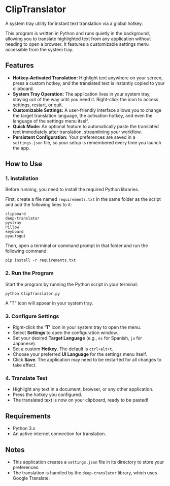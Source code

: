 # ClipTranslator

A system tray utility for instant text translation via a global hotkey.

This program is written in Python and runs quietly in the background, allowing you to translate highlighted text from any application without needing to open a browser. It features a customizable settings menu accessible from the system tray.

## Features

* **Hotkey-Activated Translation:** Highlight text anywhere on your screen, press a custom hotkey, and the translated text is instantly copied to your clipboard.
* **System Tray Operation:** The application lives in your system tray, staying out of the way until you need it. Right-click the icon to access settings, restart, or quit.
* **Customizable Settings:** A user-friendly interface allows you to change the target translation language, the activation hotkey, and even the language of the settings menu itself.
* **Quick Mode:** An optional feature to automatically paste the translated text immediately after translation, streamlining your workflow.
* **Persistent Configuration:** Your preferences are saved in a `settings.json` file, so your setup is remembered every time you launch the app.

## How to Use

### 1. Installation

Before running, you need to install the required Python libraries.

First, create a file named `requirements.txt` in the same folder as the script and add the following lines to it:

    clipboard
    deep-translator
    pystray
    Pillow
    keyboard
    pyautogui

Then, open a terminal or command prompt in that folder and run the following command:

    pip install -r requirements.txt

### 2. Run the Program

Start the program by running the Python script in your terminal:

    python ClipTranslator.py

A "T" icon will appear in your system tray.

### 3. Configure Settings

* Right-click the **'T'** icon in your system tray to open the menu.
* Select **Settings** to open the configuration window.
* Set your desired **Target Language** (e.g., `es` for Spanish, `ja` for Japanese).
* Set a custom **Hotkey**. The default is `ctrl+alt+t`.
* Choose your preferred **UI Language** for the settings menu itself.
* Click **Save**. The application may need to be restarted for all changes to take effect.

### 4. Translate Text

* Highlight any text in a document, browser, or any other application.
* Press the hotkey you configured.
* The translated text is now on your clipboard, ready to be pasted!

## Requirements

* Python 3.x
* An active internet connection for translation.

## Notes

* This application creates a `settings.json` file in its directory to store your preferences.
* The translation is handled by the `deep-translator` library, which uses Google Translate.
